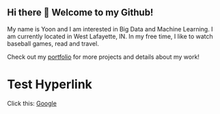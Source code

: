 ## Hi there 👋 Welcome to my Github!

My name is Yoon and I am interested in Big Data and Machine Learning. I am currently located in West Lafayette, IN. In my free time, I like to watch baseball games, read and travel.


Check out my [portfolio](https://kyeungyoonkim.github.io) for more projects and details about my work!


# Test Hyperlink

Click this: [Google](https://www.google.com)

<!--
**kyeungyoonkim/kyeungyoonkim** is a ✨ _special_ ✨ repository because its `README.md` (this file) appears on your GitHub profile.

Here are some ideas to get you started:

- 🔭 I’m currently working on ...
- 🌱 I’m currently learning ...
- 👯 I’m looking to collaborate on ...
- 🤔 I’m looking for help with ...
- 💬 Ask me about ...
- 📫 How to reach me: ...
- 😄 Pronouns: ...
- ⚡ Fun fact: ...
-->
